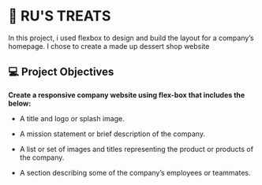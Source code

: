 # :cake: RU'S TREATS

In this project, i used flexbox to design and build the layout for a company’s homepage. I chose to create a made up dessert shop website​

## :computer: Project Objectives 

**Create a responsive company website using flex-box that includes the below:**

- A title and logo or splash image.

- A mission statement or brief description of the company.

- A list or set of images and titles representing the product or products of the company.

- A section describing some of the company’s employees or teammates.




